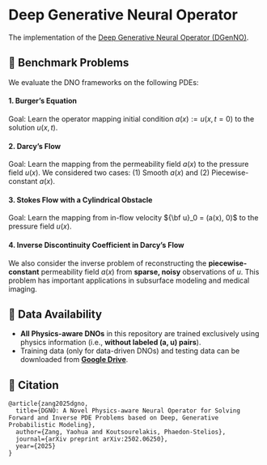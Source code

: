 # Deep Generative Neural Operator 
The implementation of the [Deep Generative Neural Operator (DGenNO)](https://arxiv.org/pdf/2502.06250).

## 📌 Benchmark Problems
We evaluate the DNO frameworks on the following PDEs:
#### 1. Burger’s Equation
Goal: Learn the operator mapping initial condition $a(x):=u(x,t=0)$ to the solution $u(x,t)$.

#### 2. Darcy’s Flow
Goal: Learn the mapping from the permeability field $a(x)$ to the pressure field $u(x)$.
We considered two cases: (1) Smooth $a(x)$ and (2) Piecewise-constant $a(x)$.

#### 3. Stokes Flow with a Cylindrical Obstacle
Goal: Learn the mapping from in-flow velocity ${\bf u}_0 = (a(x), 0)$ to the pressure field $u(x)$.

#### 4. Inverse Discontinuity Coefficient in Darcy’s Flow

We also consider the inverse problem of reconstructing the **piecewise-constant** permeability field $a(x)$ from **sparse, noisy** observations of $u$. This problem has important applications in subsurface modeling and medical imaging.

## 🔗 Data Availability
- **All Physics-aware DNOs** in this repository are trained exclusively using physics information (i.e., **without labeled (a, u) pairs**).
- Training data (only for data-driven DNOs) and testing data can be downloaded from **[Google Drive](https://drive.google.com/drive/folders/1MOFme5DgUd339rlL1IGq35ZcVCR0CWqa?usp=drive_link)**.


## 📖 Citation
```
@article{zang2025dgno,
  title={DGNO: A Novel Physics-aware Neural Operator for Solving Forward and Inverse PDE Problems based on Deep, Generative Probabilistic Modeling},
  author={Zang, Yaohua and Koutsourelakis, Phaedon-Stelios},
  journal={arXiv preprint arXiv:2502.06250},
  year={2025}
}
```

